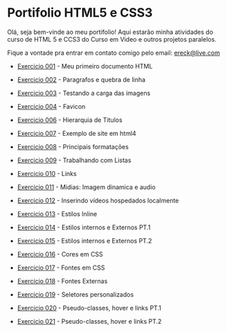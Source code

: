 # Portifolio HTML5 e CSS3

Olá, seja bem-vinde ao meu portifolio! Aqui estarão minha atividades do curso de HTML 5 e CCS3 do Curso em Video e outros projetos paralelos.

Fique a vontade pra entrar em contato comigo pelo email: ereck@live.com

- <a href="https://crekpozer.github.io/html-css/exercicios/ex001/index.html">Exercicio 001</a> - Meu primeiro documento HTML

- <a href="https://crekpozer.github.io/html-css/exercicios/ex002/index.html">Exercicio 002</a> - Paragrafos e quebra de linha

- <a href="https://crekpozer.github.io/html-css/exercicios/ex003/index.html">Exercicio 003</a> - Testando a carga das imagens

- <a href="https://crekpozer.github.io/html-css/exercicios/ex004/index.html">Exercicio 004</a> - Favicon

- <a href="https://crekpozer.github.io/html-css/exercicios/ex006/index.html">Exercicio 006</a> - Hierarquia de Titulos

- <a href="https://crekpozer.github.io/html-css/exercicios/ex007/index.html">Exercicio 007</a> - Exemplo de site em html4

- <a href="https://crekpozer.github.io/html-css/exercicios/ex008/index.html">Exercicio 008</a> - Principais formatações

- <a href="https://crekpozer.github.io/html-css/exercicios/ex009/index.html">Exercicio 009</a> - Trabalhando com Listas

- <a href="https://crekpozer.github.io/html-css/exercicios/ex010/index.html">Exercicio 010</a> - Links

- <a href="https://crekpozer.github.io/html-css/exercicios/ex011/index.html">Exercicio 011</a> - Midias: Imagem dinamica e audio

- <a href="https://crekpozer.github.io/html-css/exercicios/ex012/index.html">Exercicio 012</a> - Inserindo vídeos hospedados localmente

- <a href="https://crekpozer.github.io/html-css/exercicios/ex013/index.html">Exercicio 013</a> - Estilos Inline

- <a href="https://crekpozer.github.io/html-css/exercicios/ex014/index.html">Exercicio 014</a> - Estilos internos e Externos PT.1

- <a href="https://crekpozer.github.io/html-css/exercicios/ex015/index.html">Exercicio 015</a> - Estilos internos e Externos PT.2

- <a href="https://crekpozer.github.io/html-css/exercicios/ex016/index.html">Exercicio 016</a> - Cores em CSS

- <a href="https://crekpozer.github.io/html-css/exercicios/ex017/index.html">Exercicio 017</a> - Fontes em CSS

- <a href="https://crekpozer.github.io/html-css/exercicios/ex018/index.html">Exercicio 018</a> - Fontes Externas

- <a href="https://crekpozer.github.io/html-css/exercicios/ex019/seletor01.html">Exercicio 019</a> - Seletores personalizados

- <a href="https://crekpozer.github.io/html-css/exercicios/ex020/index.html">Exercicio 020</a> - Pseudo-classes, hover e links PT.1

- <a href="https://crekpozer.github.io/html-css/exercicios/ex020/index.html">Exercicio 021</a> - Pseudo-classes, hover e links PT.2